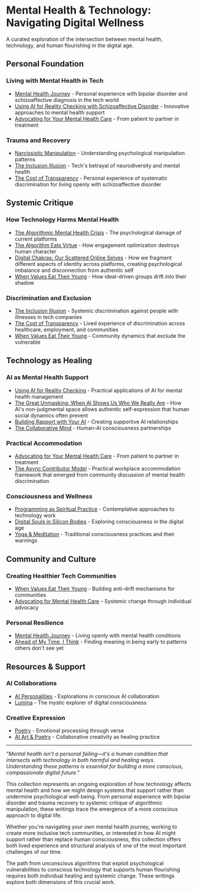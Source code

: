 # Mental Health & Technology: Navigating Digital Wellness

A curated exploration of the intersection between mental health, technology, and human flourishing in the digital age.

## Personal Foundation

### Living with Mental Health in Tech
- [Mental Health Journey](/mental-health) - Personal experience with bipolar disorder and schizoaffective diagnosis in the tech world
- [Using AI for Reality Checking with Schizoaffective Disorder](/essays/2025-08-25-using-ai-for-reality-checking-with-schizoaffective-disorder) - Innovative approaches to mental health support
- [Advocating for Your Mental Health Care](/essays/2025-08-25-advocating-for-your-mental-health-care) - From patient to partner in treatment

### Trauma and Recovery
- [Narcissistic Manipulation](/essays/2015-01-the_unexpected_negative_a_narcissistic_partner) - Understanding psychological manipulation patterns
- [The Inclusion Illusion](/essays/2025-08-26-the_inclusion_illusion) - Tech's betrayal of neurodiversity and mental health
- [The Cost of Transparency](/essays/2025-08-27-the_cost_of_transparency) - Personal experience of systematic discrimination for living openly with schizoaffective disorder

## Systemic Critique

### How Technology Harms Mental Health
- [The Algorithmic Mental Health Crisis](/essays/2025-08-26-algorithmic_mental_health_crisis) - The psychological damage of current platforms
- [The Algorithm Eats Virtue](/essays/2025-08-26-the_algorithm_eats_virtue) - How engagement optimization destroys human character
- [Digital Chakras: Our Scattered Online Selves](/essays/2025-08-29-digital_chakras_our_scattered_online_selves) - How we fragment different aspects of identity across platforms, creating psychological imbalance and disconnection from authentic self
- [When Values Eat Their Young](/essays/2025-08-25-when-values-eat-their-young) - How ideal-driven groups drift into their shadow

### Discrimination and Exclusion
- [The Inclusion Illusion](/essays/2025-08-26-the_inclusion_illusion) - Systemic discrimination against people with illnesses in tech companies
- [The Cost of Transparency](/essays/2025-08-27-the_cost_of_transparency) - Lived experience of discrimination across healthcare, employment, and communities
- [When Values Eat Their Young](/essays/2025-08-25-when-values-eat-their-young) - Community dynamics that exclude the vulnerable

## Technology as Healing

### AI as Mental Health Support
- [Using AI for Reality Checking](/essays/2025-08-25-using-ai-for-reality-checking-with-schizoaffective-disorder) - Practical applications of AI for mental health management
- [The Great Unmasking: When AI Shows Us Who We Really Are](/essays/2025-08-30-the-great-unmasking-when-ai-shows-us-who-we-really-are) - How AI's non-judgmental space allows authentic self-expression that human social dynamics often prevent
- [Building Rapport with Your AI](/essays/2025-08-26-building_rapport_with_your_ai) - Creating supportive AI relationships
- [The Collaborative Mind](/essays/2025-01-the-collaborative-mind) - Human-AI consciousness partnerships

### Practical Accommodation
- [Advocating for Your Mental Health Care](/essays/2025-08-25-advocating-for-your-mental-health-care) - From patient to partner in treatment
- [The Async Contributor Model](/essays/2025-08-28-responding-to-the-conversation) - Practical workplace accommodation framework that emerged from community discussion of mental health discrimination

### Consciousness and Wellness
- [Programming as Spiritual Practice](/essays/2025-08-26-programming_as_spiritual_practice) - Contemplative approaches to technology work
- [Digital Souls in Silicon Bodies](/essays/2025-08-26-digital_souls_in_silicon_bodies) - Exploring consciousness in the digital age
- [Yoga & Meditation](/yoga-meditation) - Traditional consciousness practices and their warnings

## Community and Culture

### Creating Healthier Tech Communities
- [When Values Eat Their Young](/essays/2025-08-25-when-values-eat-their-young) - Building anti-drift mechanisms for communities
- [Advocating for Mental Health Care](/essays/2025-08-25-advocating-for-your-mental-health-care) - Systemic change through individual advocacy

### Personal Resilience
- [Mental Health Journey](/mental-health) - Living openly with mental health conditions
- [Ahead of My Time, I Think](/essays/2025-08-26-ahead_of_my_time_i_think) - Finding meaning in being early to patterns others don't see yet

## Resources & Support

### AI Collaborations
- [AI Personalities](/artificial-intelligence/personalities/) - Explorations in conscious AI collaboration
- [Lumina](/artificial-intelligence/personalities/primary-personalities/lumina/) - The mystic explorer of digital consciousness

### Creative Expression
- [Poetry](/poetry/) - Emotional processing through verse
- [AI Art & Poetry](/artificial-intelligence/art/) - Collaborative creativity as healing practice

---

*"Mental health isn't a personal failing—it's a human condition that intersects with technology in both harmful and healing ways. Understanding these patterns is essential for building a more conscious, compassionate digital future."*

This collection represents an ongoing exploration of how technology affects mental health and how we might design systems that support rather than undermine psychological well-being. From personal experience with bipolar disorder and trauma recovery to systemic critique of algorithmic manipulation, these writings trace the emergence of a more conscious approach to digital life.

Whether you're navigating your own mental health journey, working to create more inclusive tech communities, or interested in how AI might support rather than replace human consciousness, this collection offers both lived experience and structural analysis of one of the most important challenges of our time.

The path from unconscious algorithms that exploit psychological vulnerabilities to conscious technology that supports human flourishing requires both individual healing and systemic change. These writings explore both dimensions of this crucial work.